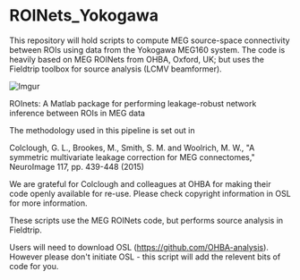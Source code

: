 # ROINets_Yokogawa

This repository will hold scripts to compute MEG source-space connectivity between ROIs using data from the Yokogawa MEG160 system. The code is heavily based on MEG ROINets from OHBA, Oxford, UK; but uses the Fieldtrip toolbox for source analysis (LCMV beamformer).

![Imgur](https://i.imgur.com/LjxbKFF.png)

ROInets: A Matlab package for performing leakage-robust network inference 
between ROIs in MEG data

The methodology used in this pipeline is set out in

Colclough, G. L., Brookes, M., Smith, S. M. and Woolrich, M. W., 
"A symmetric multivariate leakage correction for MEG connectomes," 
NeuroImage 117, pp. 439-448 (2015)

We are grateful for Colclough and colleagues at OHBA for making their
code openly available for re-use. Please check copyright information in 
OSL for more information.

These scripts use the MEG ROINets code, but performs source analysis in
Fieldtrip.

Users will need to download OSL (https://github.com/OHBA-analysis).
However please don't initiate OSL - this script will add the relevent
bits of code for you.
